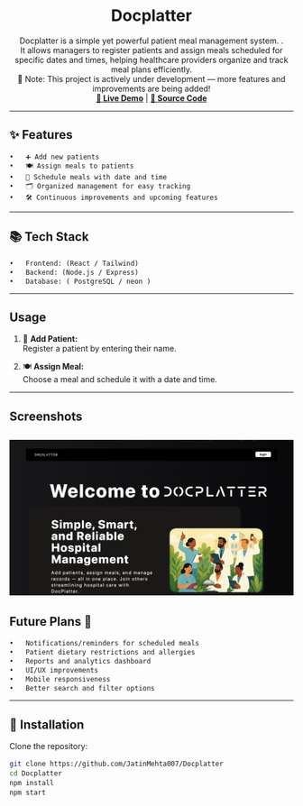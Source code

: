 

<h1 align="center">Docplatter</h1>

<p align="center">
  Docplatter is a simple yet powerful patient meal management system.
.<br />
  It allows managers to register patients and assign meals scheduled for specific dates and times, helping healthcare providers organize and track meal plans efficiently.
  <br />
  🚧 Note: This project is actively under development — more features and improvements are being added!
  <br />
<a href="https://docplatter-jatinmehta.vercel.app/"><strong>🔗 Live Demo</strong></a> |
<a href="https://github.com/JatinMehta007/Docplatter"><strong>🧠 Source Code</strong></a>
</p>

---

## ✨ Features
	•	➕ Add new patients
	•	🍽️ Assign meals to patients
	•	📅 Schedule meals with date and time
	•	🗂️ Organized management for easy tracking
	•	🛠️ Continuous improvements and upcoming features

---

## 📚 Tech Stack
	•	Frontend: (React / Tailwind)
	•	Backend: (Node.js / Express)
	•	Database: ( PostgreSQL / neon )

---

## Usage

1. 👤 **Add Patient:**  
   Register a patient by entering their name.

2. 🍽️ **Assign Meal:**  
   Choose a meal and schedule it with a date and time.

---

## Screenshots

![ Screenshot](./frontend/public/image.png) 
---

## Future Plans 🚀
	•	Notifications/reminders for scheduled meals
	•	Patient dietary restrictions and allergies
	•	Reports and analytics dashboard
	•	UI/UX improvements
	•	Mobile responsiveness
	•	Better search and filter options

---

## 🚀 Installation

Clone the repository:

```bash
git clone https://github.com/JatinMehta007/Docplatter
cd Docplatter
npm install
npm start
